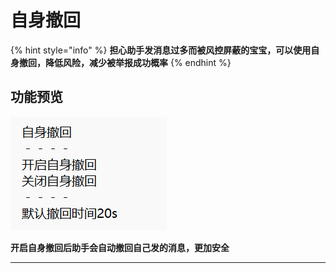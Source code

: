 # 自身撤回

{% hint style="info" %}
**担心助手发消息过多而被风控屏蔽的宝宝，可以使用自身撤回，降低风险，减少被举报成功概率**
{% endhint %}

## **功能预览**

****![](<../.gitbook/assets/image (3).png>)****

**开启自身撤回后助手会自动撤回自己发的消息，更加安全**

****
